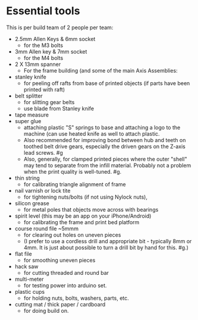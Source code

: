 # Essential tools #
This is per build team of 2 people per team:
  * 2.5mm Allen Keys & 6mm socket
    * for the M3 bolts
  * 3mm Allen key & 7mm socket
    * for the M4 bolts
  * 2 X 13mm spanner
    * For the frame building (and some of the main Axis Assemblies:
  * stanley knife
    * for peeling off rafts from base of printed objects (if parts have been printed with raft)
  * belt splitter
    * for slitting gear belts
    * use blade from Stanley knife
  * tape measure
  * super glue
    * attaching plastic "S" springs to base and attaching a logo to the machine (can use heated knife as well to attach plastic.
    * Also recommended for improving bond between hub and teeth on toothed belt drive gears, especially the driven gears on the Z-axis lead screws.  #g
    * Also, generally, for clamped printed pieces where the outer "shell" may tend to separate from the infill material.  Probably not a problem when the print quality is well-tuned. #g.
  * thin string
    * for calibrating triangle alignment of frame
  * nail varnish or lock tite
    * for tightening nuts/bolts (if not using Nylock nuts),
  * silicon grease
    * for metal poles that objects move across with bearings
  * spirit level (this may be an app on your iPhone/Android)
    * for calibrating the frame and print bed platform
  * course round file ~5mmm
    * for clearing out holes on uneven pieces
    * (I prefer to use a cordless drill and appropriate bit - typically 8mm or 4mm.  It is just about possible to turn a drill bit by hand for this. #g.)
  * flat file
    * for smoothing uneven pieces
  * hack saw
    * for cutting threaded and round bar
  * multi-meter
    * for testing power into arduino set.
  * plastic cups
    * for holding nuts, bolts, washers, parts, etc.
  * cutting mat / thick paper / cardboard
    * for doing build on.
